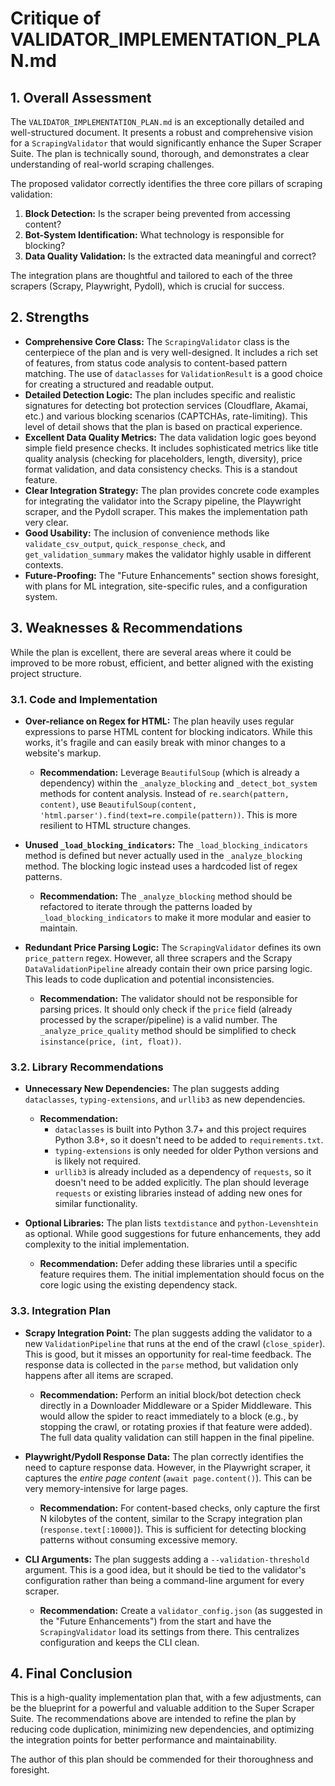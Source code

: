 # Critique of VALIDATOR_IMPLEMENTATION_PLAN.md

## 1. Overall Assessment

The `VALIDATOR_IMPLEMENTATION_PLAN.md` is an exceptionally detailed and well-structured document. It presents a robust and comprehensive vision for a `ScrapingValidator` that would significantly enhance the Super Scraper Suite. The plan is technically sound, thorough, and demonstrates a clear understanding of real-world scraping challenges.

The proposed validator correctly identifies the three core pillars of scraping validation:
1.  **Block Detection:** Is the scraper being prevented from accessing content?
2.  **Bot-System Identification:** What technology is responsible for blocking?
3.  **Data Quality Validation:** Is the extracted data meaningful and correct?

The integration plans are thoughtful and tailored to each of the three scrapers (Scrapy, Playwright, Pydoll), which is crucial for success.

## 2. Strengths

*   **Comprehensive Core Class:** The `ScrapingValidator` class is the centerpiece of the plan and is very well-designed. It includes a rich set of features, from status code analysis to content-based pattern matching. The use of `dataclasses` for `ValidationResult` is a good choice for creating a structured and readable output.
*   **Detailed Detection Logic:** The plan includes specific and realistic signatures for detecting bot protection services (Cloudflare, Akamai, etc.) and various blocking scenarios (CAPTCHAs, rate-limiting). This level of detail shows that the plan is based on practical experience.
*   **Excellent Data Quality Metrics:** The data validation logic goes beyond simple field presence checks. It includes sophisticated metrics like title quality analysis (checking for placeholders, length, diversity), price format validation, and data consistency checks. This is a standout feature.
*   **Clear Integration Strategy:** The plan provides concrete code examples for integrating the validator into the Scrapy pipeline, the Playwright scraper, and the Pydoll scraper. This makes the implementation path very clear.
*   **Good Usability:** The inclusion of convenience methods like `validate_csv_output`, `quick_response_check`, and `get_validation_summary` makes the validator highly usable in different contexts.
*   **Future-Proofing:** The "Future Enhancements" section shows foresight, with plans for ML integration, site-specific rules, and a configuration system.

## 3. Weaknesses & Recommendations

While the plan is excellent, there are several areas where it could be improved to be more robust, efficient, and better aligned with the existing project structure.

### 3.1. Code and Implementation

*   **Over-reliance on Regex for HTML:** The plan heavily uses regular expressions to parse HTML content for blocking indicators. While this works, it's fragile and can easily break with minor changes to a website's markup.
    *   **Recommendation:** Leverage `BeautifulSoup` (which is already a dependency) within the `_analyze_blocking` and `_detect_bot_system` methods for content analysis. Instead of `re.search(pattern, content)`, use `BeautifulSoup(content, 'html.parser').find(text=re.compile(pattern))`. This is more resilient to HTML structure changes.

*   **Unused `_load_blocking_indicators`:** The `_load_blocking_indicators` method is defined but never actually used in the `_analyze_blocking` method. The blocking logic instead uses a hardcoded list of regex patterns.
    *   **Recommendation:** The `_analyze_blocking` method should be refactored to iterate through the patterns loaded by `_load_blocking_indicators` to make it more modular and easier to maintain.

*   **Redundant Price Parsing Logic:** The `ScrapingValidator` defines its own `price_pattern` regex. However, all three scrapers and the Scrapy `DataValidationPipeline` already contain their own price parsing logic. This leads to code duplication and potential inconsistencies.
    *   **Recommendation:** The validator should not be responsible for parsing prices. It should only check if the `price` field (already processed by the scraper/pipeline) is a valid number. The `_analyze_price_quality` method should be simplified to check `isinstance(price, (int, float))`.

### 3.2. Library Recommendations

*   **Unnecessary New Dependencies:** The plan suggests adding `dataclasses`, `typing-extensions`, and `urllib3` as new dependencies.
    *   **Recommendation:**
        *   `dataclasses` is built into Python 3.7+ and this project requires Python 3.8+, so it doesn't need to be added to `requirements.txt`.
        *   `typing-extensions` is only needed for older Python versions and is likely not required.
        *   `urllib3` is already included as a dependency of `requests`, so it doesn't need to be added explicitly. The plan should leverage `requests` or existing libraries instead of adding new ones for similar functionality.

*   **Optional Libraries:** The plan lists `textdistance` and `python-Levenshtein` as optional. While good suggestions for future enhancements, they add complexity to the initial implementation.
    *   **Recommendation:** Defer adding these libraries until a specific feature requires them. The initial implementation should focus on the core logic using the existing dependency stack.

### 3.3. Integration Plan

*   **Scrapy Integration Point:** The plan suggests adding the validator to a new `ValidationPipeline` that runs at the end of the crawl (`close_spider`). This is good, but it misses an opportunity for real-time feedback. The response data is collected in the `parse` method, but validation only happens after all items are scraped.
    *   **Recommendation:** Perform an initial block/bot detection check directly in a Downloader Middleware or a Spider Middleware. This would allow the spider to react immediately to a block (e.g., by stopping the crawl, or rotating proxies if that feature were added). The full data quality validation can still happen in the final pipeline.

*   **Playwright/Pydoll Response Data:** The plan correctly identifies the need to capture response data. However, in the Playwright scraper, it captures the *entire page content* (`await page.content()`). This can be very memory-intensive for large pages.
    *   **Recommendation:** For content-based checks, only capture the first N kilobytes of the content, similar to the Scrapy integration plan (`response.text[:10000]`). This is sufficient for detecting blocking patterns without consuming excessive memory.

*   **CLI Arguments:** The plan suggests adding a `--validation-threshold` argument. This is a good idea, but it should be tied to the validator's configuration rather than being a command-line argument for every scraper.
    *   **Recommendation:** Create a `validator_config.json` (as suggested in the "Future Enhancements") from the start and have the `ScrapingValidator` load its settings from there. This centralizes configuration and keeps the CLI clean.

## 4. Final Conclusion

This is a high-quality implementation plan that, with a few adjustments, can be the blueprint for a powerful and valuable addition to the Super Scraper Suite. The recommendations above are intended to refine the plan by reducing code duplication, minimizing new dependencies, and optimizing the integration points for better performance and maintainability.

The author of this plan should be commended for their thoroughness and foresight.
